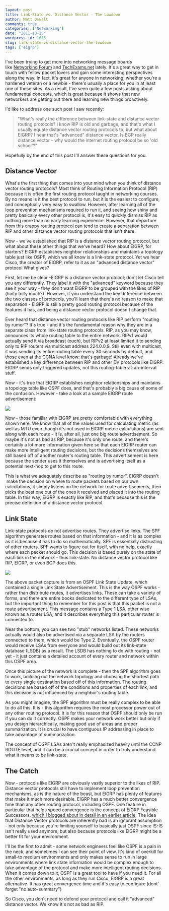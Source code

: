 ```yaml
---
layout: post
title: Link-State vs. Distance Vector - The Lowdown
author: Matt Oswalt
comments: true
categories: ['Networking']
date: "2011-10-25"
wordpress_id: 1655
slug: link-state-vs-distance-vector-the-lowdown
tags: ['eigrp']
---
```



I've been trying to get more into networking message boards like [Networking Forum](http://www.networking-forum.com/) and [TechExams.net](http://www.techexams.net/forums/) lately. It's a great way to get in touch with fellow packet lovers and gain some interesting perspectives along the way. In fact, it's great for anyone in networking, whether you're a hardened veteran or a newbie - there's usually a place for you in at least one of these sites. As a result, I've seen quite a few posts asking about fundamental concepts, which is great because it shows that new networkers are getting out there and learning new things proactively.

I'd like to address one such post I saw recently:

> "What's really the difference between link-state and distance vector routing protocols? I know RIP is old and garbage, and that's what I usually equate distance vector routing protocols to, but what about EIGRP? I hear that's "advanced" distance vector. Is BGP really distance vector - why would the internet routing protocol be so 'old school'?"

Hopefully by the end of this post I'll answer these questions for you.

## Distance Vector

What's the first thing that comes into your mind when you think of distance vector routing protocols? Most think of Routing Information Protocol (RIP) because it is often the first routing protocol taught in networking courses. By no means is it the best protocol to run, but it is the easiest to configure, and conceptually very easy to swallow. However, after learning all of the loop prevention mechanisms required to run it, and seeing how shiny and pretty basically every other protocol is, it's easy to quickly dismiss RIP as nothing more than an early learning experience. However, that departure from this crappy routing protocol can tend to create a separation between RIP and other distance vector routing protocols that isn't there.

Now - we've established that RIP is a distance vector routing protocol, but what about these other things that we've heard? How about EIGRP, for starters? EIGRP establishes neighbor relationships and maintains a topology table just like OSPF, which we all know is a link-state protocol. Yet we hear Cisco, the creator of EIGRP, refer to it as an "advanced distance vector" protocol What gives?

First, let me be clear -EIGRP is a distance vector protocol; don't let Cisco tell you any differently. They label it with the "advanced" keyword because they see it your way - they don't want EIGRP to be grouped with the likes of RIP (hoity toity much?). However, if you understand the key difference between the two classes of protocols, you'll learn that there's no reason to make that separation - EIGRP is still a pretty good routing protocol because of the features it has, and being a distance vector protocol doesn't change that.

Ever heard that distance vector routing protocols like RIP perform "routing by rumor"? It's true - and it's the fundamental reason why they are in a separate class from link-state routing protocols. RIP, as you may know, announces its whole routing table to the entire network. RIPv1 would actually send it via broadcast (ouch), but RIPv2 at least limited it to sending only to RIP routers via multicast address 224.0.0.9. Still even with multicast, it was sending its entire routing table every 30 seconds by default, and those even at the CCNA level know: that's garbage! Already we've established a key difference between RIP and other DV protocols like EIGRP. EIGRP sends only triggered updates, not this routing-table-at-an-interval stuff.

Now - it's true that EIGRP establishes neighbor relationships and maintains a topology table like OSPF does, and that's probably a big cause of some of the confusion. However - take a look at a sample EIGRP route advertisement:

[![](/assets/2011/10/EIGRP-UPDATE.png)](/assets/2011/10/EIGRP-UPDATE.png)

Now - those familiar with EIGRP are pretty comfortable with everything shown here. We know that all of the values used for calculating metric (as well as MTU even though it's not used in EIGRP metric calculations) are sent along with each route - it is, after all, just one big route advertisement. So maybe it's not as bad as RIP, because it's only one route, and there's certainly a lot more information given here so that each EIGRP router can make more intelligent routing decisions, but the decisions themselves are still based off of another router's routing table. This advertisement is here because the sender uses it themselves and is advertising itself as a potential next-hop to get to this route.

This is what we adequately describe as "routing by rumor". EIGRP doesn't  make the decision on where to route packets based on our own calculations, it simply listens on the network for route advertisements, then picks the best one out of the ones it received and placed it into the routing table. In this way, EIGRP is exactly like RIP, and that's because this is the precise definition of a distance vector protocol.

## Link State

Link-state protocols do not advertise routes. They advertise links. The SPF algorithm generates routes based on that information - and it is as complex as it is because it has to do so mathematically. SPF is essentially distrusting of other routers. SPF wants to figure out for itself, with no help, exactly where each packet should go. This decision is based purely on the state of each link in the network - thus link-state. No distance vector protocol like RIP, EIGRP, or even BGP does this.

[![](/assets/2011/10/OSPF-UPDATE.png)](/assets/2011/10/OSPF-UPDATE.png)

The above packet capture is from an OSPF Link State Update, which contained a single Link State Advertisement. This is the way OSPF works - rather than distribute routes, it advertises links. These can take a variety of forms, and there are entire books dedicated to the different type of LSAs, but the important thing to remember for this post is that this packet is not a route advertisement. This message contains a Type 1 LSA, other wise known as a router LSA, and it describes everything this particular router is connected to.

Near the bottom, you can see two "stub" networks listed. These networks actually would also be advertised via a separate LSA by the routers connected to them, which would be Type 2. Eventually, the OSPF router would receive LSAs from everyone and would build out its link-state database (LSDB) as a result. The LSDB has nothing to do with routing - not yet - it just contains a detailed account of every router and network within this OSPF area.

Once this picture of the network is complete - then the SPF algorithm goes to work, building out the network topology and choosing the shortest path to every single destination based off of this information. The routing decisions are based off of the conditions and properties of each link, and this decision is not influenced by a neighbor's routing table.

As you might imagine, the SPF algorithm must be really complex to be able to do all this. It is - this algorithm requires the most processor power out of any other routing protocol. It is for this reason that OSPF should only be run if you can do it correctly. OSPF makes your network work better but only if you design hierarchically, making good use of areas and proper summarization. It is crucial to have contiguous IP addressing in place to take advantage of summarization.

The concept of OSPF LSAs aren't really emphasized heavily until the CCNP ROUTE level, and it can be a crucial concept in order to truly understand what it means to be link-state.

## The Catch

Now - protocols like EIGRP are obviously vastly superior to the likes of RIP. Distance vector protocols still have to implement loop prevention mechanisms, as is the nature of the beast, but EIGRP has plenty of features that make it much more desirable. EIGRP has a much better convergence time than any other routing protocol, including OSPF. One feature in particular that helps speed convergence is the concept of EIGRP Feasible Successors, [which I blogged about in detail in an earlier article](https://keepingitclassless.net/2011/07/eigrp-feasible-successors/). The idea that Distance Vector protocols are inherently bad is an ignorant assumption - not only because you're limiting yourself to basically just OSPF since IS-IS isn't really used anymore, but also because protocols like EIGRP might be a better fit for your environment.

I'll be the first to admit - some network engineers feel like OSPF is a pain in the neck, and sometimes I can see their point of view. It's kind of overkill for small-to medium environments and only makes sense to run in large environments where link state information would be complex enough to take advantage of the protocol and make more intelligent routing decisions. When it comes down to it, OSPF is a great tool to have if you need it. For all the other environments, as long as they run Cisco, EIGRP is a great alternative. It has great convergence time and it's easy to configure (dont' forget "no auto-summary")

So Cisco, you don't need to defend your protocol and call it "advanced" distance vector. We know it's not as bad as RIP.
